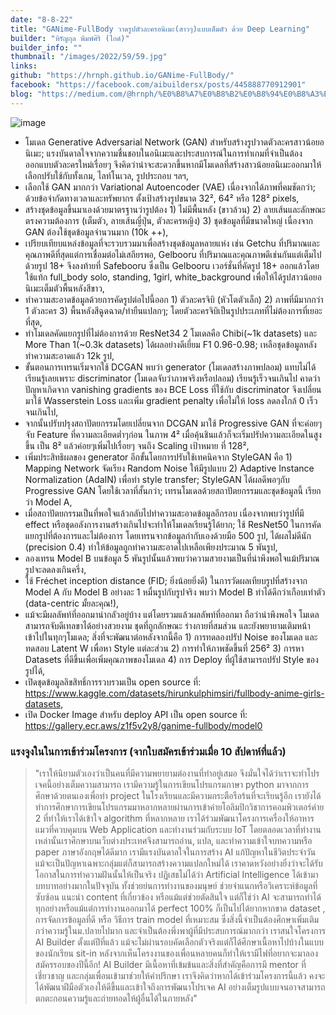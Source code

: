 ```yaml
---
date: "8-8-22"
title: "GANime-FullBody วาดรูปตัวละครอนิเมะ(สาวๆ)แบบเต็มตัว ด้วย Deep Learning"
builder: "หิรัญกุล พิมพ์ศิริ (ไกด์)"
builder_info: ""
thumbnail: "/images/2022/59/59.jpg"
links:
github: "https://hrnph.github.io/GANime-FullBody/"
facebook: "https://facebook.com/aibuildersx/posts/445888770912901"
blog: "https://medium.com/@hrnph/%E0%B8%A7%E0%B8%B2%E0%B8%94%E0%B8%A3%E0%B8%B9%E0%B8%9B%E0%B8%95%E0%B8%B1%E0%B8%A7%E0%B8%A5%E0%B8%B0%E0%B8%84%E0%B8%A3%E0%B8%AD%E0%B8%99%E0%B8%B4%E0%B9%80%E0%B8%A1%E0%B8%B0%E0%B8%AA%E0%B8%B2%E0%B8%A7%E0%B9%86-%E0%B9%81%E0%B8%9A%E0%B8%9A%E0%B9%80%E0%B8%95%E0%B9%87%E0%B8%A1%E0%B8%95%E0%B8%B1%E0%B8%A7-%E0%B8%94%E0%B9%89%E0%B8%A7%E0%B8%A2-deep-learning-ganime-fullbody-9b3822e58934"
---
```


![image](/images/2022/59/59.jpg)

- โมเดล Generative Adversarial Network (GAN) สำหรับสร้างรูปวาดตัวละครสาวน้อยอนิเมะ; แรงบันดาลใจจากความชื่นชอบในอนิเมะและประสบการณ์ในการทำเกมที่จำเป็นต้องออกแบบตัวละครใหม่เรื่อยๆ จึงคิดว่าน่าจะสะดวกขึ้นหากมีโมเดลที่สร้างสาวน้อยอนิเมะออกมาให้เลือกปรับใช้กับทั้งเกม, ไลท์โนเวล, รูปประกอบ ฯลฯ,
- เลือกใช้ GAN มากกว่า Variational Autoencoder (VAE) เนื่องจากได้ภาพที่คมชัดกว่า; ด้วยข้อจำกัดทางเวลาและทรัพยากร ตั้งเป้าสร้างรูปขนาด 32², 64² หรือ 128² pixels,
- สร้างชุดข้อมูลขึ้นมาเองด้วยมาตรฐานว่ารูปต้อง 1) ไม่มีพื้นหลัง (ขาวล้วน) 2) ลายเส้นและลักษณะตรงความต้องการ (เต็มตัว, ลายเส้นญี่ปุ่น, ตัวละครหญิง) 3) ชุดข้อมูลที่มีขนาดใหญ่ เนื่องจาก GAN ต้องใช้ชุดข้อมูลจำนวนมาก (10k ++),
- เปรียบเทียบแหล่งข้อมูลที่จะรวบรวมมาเพื่อสร้างชุดข้อมูลหลายแห่ง เช่น Getchu ที่ปริมาณและคุณภาพดีที่สุดแต่การเชื่อมต่อไม่เสถียรพอ, Gelbooru ที่ปริมาณและคุณภาพดีเช่นกันแต่เต็มไปด้วยรูป 18+ จึงลงท้ายที่ Safebooru ซึ่งเป็น Gelbooru เวอร์ชั่นที่คัดรูป 18+ ออกแล้วโดยใช้แท้ก full_body solo, standing, 1girl, white_background เพื่อให้ได้รูปสาวน้อยอนิเมะเต็มตัวพื้นหลังสีขาว,
- ทำความสะอาดข้อมูลด้วยการคัดรูปต่อไปนี้ออก 1) ตัวละครจิบิ (หัวโตตัวเล็ก) 2) ภาพที่มีมากกว่า 1 ตัวละคร 3) พื้นหลังสีฉูดฉาด/ท่ายืนแปลกๆ; โดยตัวละครจิบิเป็นรูปประเภทที่ไม่ต้องการที่เยอะที่สุด,
- ทำโมเดลคัดแยกรูปที่ไม่ต้องการด้วย ResNet34 2 โมเดลคือ Chibi(~1k datasets) และ More Than 1(~0.3k datasets) ได้ผลอย่างดีเยี่ยม F1 0.96-0.98; เหลือชุดข้อมูลหลังทำความสะอาดแล้ว 12k รูป,
- ขั้นตอนการเทรนเริ่มจากใช้ DCGAN พบว่า generator (โมเดลสร้างภาพปลอม) แทบไม่ได้เรียนรู้เลยเพราะ discriminator (โมเดลจับว่าภาพจริงหรือปลอม) เรียนรู้เร็วจนเกินไป คาดว่าปัญหาเกิดจาก vanishing gradients ของ BCE Loss ที่ใช้กับ discriminator จึงเปลี่ยนมาใช้ Wasserstein Loss และเพิ่ม gradient penalty เพื่อไม่ให้ loss ลดลงใกล้ 0 เร็วจนเกินไป,
- จากนั้นปรับปรุงสถาปัตยกรรมโดยเปลี่ยนจาก DCGAN มาใช้ Progressive GAN ที่จะค่อยๆจับ Feature ที่ความละเอียดต่ำๆก่อน ในภาพ 4² เมื่อคุ้นชินแล้วก็จะเริ่มปรัปความละเอียดในสูงขึ้น เป็น 8² แล้วค่อยๆเพิ่มไปเรื่อยๆ จนถึง Scaling เป้าหมาย ที่ 128²,
- เพิ่มประสิทธิผลของ generator อีกขั้นโดยการปรับใช้เทคนิคจาก StyleGAN คือ 1) Mapping Network จัดเรียง Random Noise ให้มีรูปแบบ 2) Adaptive Instance Normalization (AdaIN) เพื่อทำ style transfer; StyleGAN ได้ผลดีพอๆกับ Progressive GAN โดยใช้เวลาที่สั้นกว่า; เทรนโมเดลด้วยสถาปัตยกรรมและชุดข้อมูลนี้ เรียกว่า Model A,
- เมื่อสถาปัตยกรรมเป็นที่พอใจแล้วกลับไปทำความสะอาดข้อมูลอีกรอบ เนื่องจากพบว่ารูปที่มี effect หรือชุดอลังการงานสร้างเกินไปจะทำให้โมเดลเรียนรู้ได้ยาก; ใช้ ResNet50 ในการคัดแยกรูปที่ต้องการและไม่ต้องการ โดยเทรนจากข้อมูลกำกับเองด้วยมือ 500 รูป, ได้ผลไม่ดีนัก (precision 0.4) ทำให้ข้อมูลถูกทำความสะอาดไปเหลือเพียงประมาณ 5 พันรูป,
- ลองเทรน Model B บนข้อมูล 5 พันรูปนั้นแล้วพบว่าความสวยงามเป็นที่น่าพึงพอใจแม้ปริมาณรูปจะลดลงเกินครึ่ง,
- ใช้ Fréchet inception distance (FID; ยิ่งน้อยยิ่งดี) ในการวัดผลเทียบรูปที่สร้างจาก Model A กับ Model B อย่างละ 1 หมื่นรูปกับรูปจริง พบว่า Model B ทำได้ดีกว่าเกือบเท่าตัว (data-centric มั้ยละคุณ!),
- แม้จะมีผลลัพท์ที่ออกมาน่ากลัวอยู่บ้าง แต่โดยรวมแล้วผลลัพท์ที่ออกมา ถือว่าน่าพึงพอใจ โมเดลสามารถจับดีเทลขาได้อย่างสวยงาม ชุดที่ถูกลักษณะ ร่างกายที่สมส่วน และยังพยายามเติมหน้าเข้าไปในทุกๆโมเดล; สิ่งที่จะพัฒนาต่อหลังจากนี้คือ 1) การทดลองปรัป Noise ของโมเดล และทดสอบ Latent W เพื่อหา Style แต่ละส่วน 2) การทำให้ภาพชัดขึ้นที่ 256² 3) การหา Datasets ที่ดีขึ้นเพื่อเพิ่มคุณภาพของโมเดล 4) การ Deploy ที่ผู้ใช้สามารถปรัป Style ของรูปได้,
- เปิดชุดข้อมูลลิขสิทธิ์การรวบรวมเป็น open source ที่: https://www.kaggle.com/datasets/hirunkulphimsiri/fullbody-anime-girls-datasets,
- เปิด Docker Image สำหรับ deploy API เป็น open source ที่: https://gallery.ecr.aws/z1f5v2y8/ganime-fullbody/model0

### แรงจูงในในการเข้าร่วมโครงการ (จากใบสมัครเข้าร่วมเมื่อ 10 สัปดาห์ที่แล้ว)

> "เราให้นิยามตัวเองว่าเป็นคนที่มีความพยายามต่องานที่ทำอยู่เสมอ จึงมั่นใจได้ว่าเราจะทำโปรเจคนี้อย่างเต็มความสามารถ เรามีความรู้ในการเขียนโปรแกรมภาษา python มาจากการศึกษาด้วยตนเองเพื่อทำ project ในโรงเรียนและมีความกระตือรือร้นที่จะเรียนรู้อีก เรายังได้ทำการศึกษาการเขียนโปรแกรมมาหลากหลายผ่านการเข้าค่ายโอลิมปิกวิชาการคอมพิวเตอร์ค่าย 2 ที่ทำให้เราได้เข้าใจ algorithm ที่หลากหลาย เราได้ร่วมพัฒนาโครงการเครื่องให้อาหารแมวที่ควบคุมบน Web Application และทำงานร่วมกับระบบ IoT โดยตลอดเวลาที่ทำงานเหล่านั้นเราศึกษาบนเว็บต่างประเทศจึงสามารถอ่าน, แปล, และทำความเข้าใจบทความหรือ paper ภาษาอังกฤษได้ดีมาก เรามีแรงบันดาลใจในการสร้าง AI แก้ปัญหาในชีวิตประจำวัน แม้จะเป็นปัญหาเฉพาะกลุ่มแต่ก็สามารถสร้างความแปลกใหม่ได้ เราคาดหวังอย่างยิ่งว่าจะได้รับโอกาสในการทำความฝันนั้นให้เป็นจริง  ปฏิเสธไม่ได้ว่า Artificial Intelligence ได้เข้ามาบทบาทอย่างมากในปัจจุบัน ทั้งช่วยย่นการทำงานของมนุษย์ ช่วยจำแนกหรือวิเคราะห์ข้อมูลที่ซับซ้อน แนะนำ content ที่เกี่ยวข้อง หรือแม้แต่ช่วยตัดสินใจ แต่ก็ใช่ว่า AI จะสามารถทำได้ทุกอย่างหรือแม้แต่การทำงานออกมาได้ perfect 100% ก็เป็นไปได้ยากหากขาด dataset , การจัดการข้อมูลที่ดี หรือ วิธีการ train model ที่เหมาะสม ซึ่งสิ่งนี้จำเป็นต้องศึกษาเพิ่มเติมกว่าความรู้ในม.ปลายไปมาก และจำเป็นต้องพึ่งพาผู้ที่มีประสบการณ์มากกว่า  เราสนใจโครงการ AI Builder ตั้งแต่ปีที่แล้ว แม้จะไม่ผ่านรอบคัดเลือกตัวจริงแต่ก็ได้ศึกษาเนื้อหาไปบ้างในแบบของนักเรียน sit-in หลังจากเห็นโครงงานของเพื่อนหลายคนก็ทำให้เรามีไฟที่อยากจะมาลองสมัครรอบของปีนี้อีก! AI Builder มีเนื้อหาที่เข้มข้นและสิ่งที่สำคัญคือการมี mentor ที่เชี่ยวชาญ และกลุ่มเพื่อนเข้ามาช่วยให้คำปรึกษา เราจึงคิดว่าหากได้เข้าร่วมโครงการนี้แล้ว คงจะได้พัฒนาฝีมือตัวเองให้ดีขึ้นและเข้าใจถึงการพัฒนาโปรเจค AI อย่างเต็มรูปแบบจนอาจสามารถตกตะกอนความรู้และถ่ายทอดให้ผู้อื่นได้ในภายหลัง"